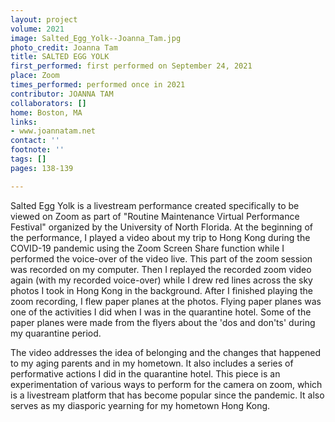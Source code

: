 ```yaml
---
layout: project
volume: 2021
image: Salted_Egg_Yolk--Joanna_Tam.jpg
photo_credit: Joanna Tam
title: SALTED EGG YOLK
first_performed: first performed on September 24, 2021
place: Zoom
times_performed: performed once in 2021
contributor: JOANNA TAM
collaborators: []
home: Boston, MA
links:
- www.joannatam.net
contact: ''
footnote: ''
tags: []
pages: 138-139

---
```


Salted Egg Yolk is a livestream performance created specifically to be viewed on Zoom as part of "Routine Maintenance Virtual Performance Festival" organized by the University of North Florida. At the beginning of the performance, I played a video about my trip to Hong Kong during the COVID-19 pandemic using the Zoom Screen Share function while I performed the voice-over of the video live. This part of the zoom session was recorded on my computer. Then I replayed the recorded zoom video again (with my recorded voice-over) while I drew red lines across the sky photos I took in Hong Kong in the background. After I finished playing the zoom recording, I flew paper planes at the photos. Flying paper planes was one of the activities I did when I was in the quarantine hotel. Some of the paper planes were made from the flyers about the 'dos and don'ts' during my quarantine period.

The video addresses the idea of belonging and the changes that happened to my aging parents and in my hometown. It also includes a series of performative actions I did in the quarantine hotel. This piece is an experimentation of various ways to perform for the camera on zoom, which is a livestream platform that has become popular since the pandemic. It also serves as my diasporic yearning for my hometown Hong Kong.
